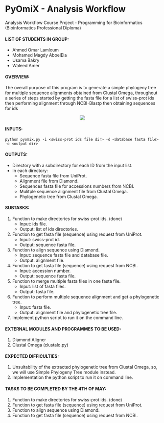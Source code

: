 # PyOmiX - Analysis Workflow
Analysis Workflow Course Project - Programming for Bioinformatics (Bioinformatics Professional Diploma)

#### LIST OF STUDENTS IN GROUP:
- Ahmed Omar Lamloum
- Mohamed Magdy AboelEla
- Usama Bakry
- Waleed Amer

#### OVERVIEW:
The overall purpose of this program is to generate a simple phylogeny tree for multiple sequence alignments obtained from Clustal Omega, throughout a series of steps started by getting the fasta file for a list of swiss-prot ids then performing alignment through NCBI-Blastp then obtaining sequences for ids 

<p align="center" width=50% height=50%>
  <img src="https://github.com/ubakry/pyomix/blob/master/workflow.png">
</p>

#### INPUTS:
```
python pyomix.py -i <swiss-prot ids file dir> -d <database fasta file> -o <output dir>
``` 

#### OUTPUTS:
- Directory with a subdirectory for each ID from the input list.
- In each directory:
    * Sequence fasta file from UniProt.
    * Alignment file from Diamond.
    * Sequences fasta file for accessions numbers from NCBI.
    * Mulitple sequence alignment file from Clustal Omega.
    * Phylogenetic tree from Clustal Omega.

#### SUBTASKS:
1. Function to make directories for swiss-prot ids. (done)
   * Input: ids file.
   * Output: list of ids directories.
2. Function to get fasta file (sequence) using request from UniProt.
   * Input: swiss-prot id.
   * Output: sequence fasta file.
3. Function to align sequence using Diamond.
   * Input: sequence fasta file and database file.
   * Output: alignment file.
4. Function to get fasta file (sequence) using request from NCBI.
   * Input: accession number.
   * Output: sequence fasta file.
5. Function to merge multiple fasta files in one fasta file.
    * Input: list of fasta files.
    * Output: fasta file.
6. Function to perform multiple sequence alignment and get a phylogenetic tree.
    * Input: fasta file.
    * Output: alignment file and phylogenetic tree file.
7. Implement python script to run it on the command line.

#### EXTERNAL MODULES AND PROGRAMMES TO BE USED:
1. Diamond Aligner 
2. Clustal Omega (clustalo.py)

#### EXPECTED DIFFICULTIES:
1. Unsuitability of the extracted phylogenetic tree from Clustal Omega, so, we will use Simple Phylogeny Tree module instead.
2. Implementation the python script to run it on command line.

#### TASKS TO BE COMPLETED BY THE 4TH OF MAY:
1. Function to make directories for swiss-prot ids. (done)
2. Function to get fasta file (sequence) using request from UniProt.
3. Function to align sequence using Diamond.
4. Function to get fasta file (sequence) using request from NCBI.
